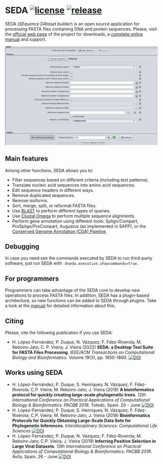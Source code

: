 # SEDA [![license](https://img.shields.io/github/license/sing-group/seda)](https://github.com/sing-group/seda) [![release](https://img.shields.io/github/release/sing-group/seda.svg)](http://www.sing-group.org/seda/download.html)
SEDA (*SEquence DAtaset builder*) is an open source application for processing FASTA files containing DNA and protein sequences. Please, visit the [official web page](http://www.sing-group.org/seda) of the project for downloads, a [complete online manual](http://www.sing-group.org/seda/manual) and support.

![SEDA Screenshot](seda-screenshot.png)

## Main features
Among other functions, SEDA allows you to:
- Filter sequences based on different criteria (including text patterns).
- Translate nucleic acid sequences into amino acid sequences.
- Edit sequence headers in different ways.
- Remove duplicated sequences.
- Remove isoforms.
- Sort, merge, split, or reformat FASTA files.
- Use [BLAST](https://blast.ncbi.nlm.nih.gov/Blast.cgi?CMD=Web&PAGE_TYPE=BlastDocs&DOC_TYPE=Download) to perform different types of queries.
- Use [Clustal Omega](http://www.clustal.org/omega/) to perform multiple sequence alignments.
- Perform gene annotation using different tools: Splign/Compart, ProSplign/ProCompart, Augustus (as implemented in SAPP), or the [Conserved Genome Annotation (CGA) Pipeline](https://github.com/pegi3s/cga).

## Debugging
In case you need see the commands executed by SEDA to run third-party software, just run SEDA with `-Dseda.execution.showcommands=true`.

## For programmers
Programmers can take advantage of the SEDA core to develop new operations to process FASTA files. In addition, SEDA has a plugin-based architecture, so new functions can be added to SEDA through plugins. Take a look at the [manual](https://www.sing-group.org/seda/manual/developers.html) for detailed information about this.

## Citing
Please, cite the following publication if you use SEDA:
- H. López-Fernández; P. Duque; N. Vázquez; F. Fdez-Riverola; M. Reboiro-Jato; C. P. Vieira; J. Vieira (2022) **SEDA: a Desktop Tool Suite for FASTA Files Processing**. *IEEE/ACM Transactions on Computational Biology and Bioinformatics*. Volume 19(3), pp. 1850-1860. [![DOI](https://img.shields.io/badge/doi-10.1109%2FTCBB.2020.3040383-blue)](https://doi.org/10.1109/TCBB.2020.3040383)

## Works using SEDA
- H. López-Fernández; P. Duque; S. Henriques; N. Vázquez; F. Fdez-Riverola; C.P. Vieira; M. Reboiro-Jato; J. Vieira (2018) **A bioinformatics protocol for quickly creating large-scale phylogenetic trees**. *12th International Conference on Practical Applications of Computational Biology & Bioinformatics: PACBB 2018*. Toledo, Spain. 20 - June [![DOI](https://img.shields.io/badge/doi-10.1007%2F978--3--319--98702--6__11-green.svg)](https://doi.org/10.1007/978-3-319-98702-6_11)
- H. López-Fernández; P. Duque; S. Henriques; N. Vázquez; F. Fdez-Riverola; C.P. Vieira; M. Reboiro-Jato; J. Vieira (2018) **Bioinformatics Protocols for Quickly Obtaining Large-Scale Data Sets for Phylogenetic Inferences**. *Interdisciplinary Sciences: Computational Life Sciences* [![DOI](https://img.shields.io/badge/doi-10.1007%2Fs12539--018--0312--5-green.svg)](http://doi.org/10.1007/s12539-018-0312-5)
- H. López-Fernández; P. Duque; N. Vázquez; F. Fdez-Riverola; M. Reboiro-Jato; C.P. Vieira; J. Vieira (2019) **Inferring Positive Selection in Large Viral Datasets**. *13th International Conference on Practical Applications of Computational Biology & Bioinformatics: PACBB 2019*. Ávila, Spain. 26 - June [![DOI](https://img.shields.io/badge/doi-10.1007%2F978--3--030--23873--5__8-green)](https://doi.org/10.1007/978-3-030-23873-5_8)
